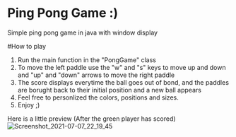 # Ping Pong Game :)
Simple ping pong game in java with window display

#How to play

1. Run the main function in the "PongGame" class
2. To move the left paddle use the "w" and "s" keys to move up and down and "up" and "down" arrows to move the right paddle
3. The score displays everytime the ball goes out of bond, and the paddles are borught back to their initial position and a new ball appears
4. Feel free to personlized the colors, positions and sizes.
5. Enjoy ;)



Here is a little preview (After the green player has scored)
![Screenshot_2021-07-07_22_19_45](https://user-images.githubusercontent.com/74151016/124823511-9809a700-df71-11eb-9889-4170c6dadc52.png)
